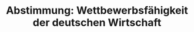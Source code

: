 ---
abstimmung:
  abstimmung: 4
  bundestagssitzung: 127
  datum: 14. November 2019
  legislaturperiode: 19
categories:
- Todo
data:
- title: Abstimmungsergebnis 20191114_4-data.pdf
  url: /res/2021-btw/abstimmungsergebnisse/20191114_4-data.pdf
- title: Abstimmungsergebnis 20191114_4_xls-data.xlsx
  url: /res/2021-btw/abstimmungsergebnisse/20191114_4_xls-data.xlsx
- title: Abstimmungsergebnis 20191114_4_xls-data.csv
  url: /res/2021-btw/abstimmungsergebnisse/csv/20191114_4_xls-data.csv
ergebnis:
  AfD:
    enthaltung: 0
    gesamt: 91
    ja: 0
    nein: 84
    nichtabgegeben: 7
    ungueltig: 0
  Bündnis 90/Die Grünen:
    enthaltung: 1
    gesamt: 67
    ja: 56
    nein: 0
    nichtabgegeben: 10
    ungueltig: 0
  Die Linke:
    enthaltung: 0
    gesamt: 69
    ja: 64
    nein: 0
    nichtabgegeben: 5
    ungueltig: 0
  FDP:
    enthaltung: 0
    gesamt: 80
    ja: 0
    nein: 71
    nichtabgegeben: 9
    ungueltig: 0
  cdu/csu:
    enthaltung: 0
    gesamt: 246
    ja: 232
    nein: 0
    nichtabgegeben: 14
    ungueltig: 0
  file: 20191114_4_xls-data.xlsx
  fraktionslos:
    enthaltung: 0
    gesamt: 4
    ja: 1
    nein: 0
    nichtabgegeben: 3
    ungueltig: 0
  spd:
    enthaltung: 0
    gesamt: 152
    ja: 139
    nein: 0
    nichtabgegeben: 13
    ungueltig: 0
layout: abstimmung
links:
- title: Link zu bundestag.de
  url: https://www.bundestag.de/parlament/plenum/abstimmung/abstimmung?id=635
preview: 'Deutscher Bundestag


  127. Sitzung des Deutschen Bundestages

  am Donnerstag, 14. November 2019


  Endgültiges Ergebnis der Namentlichen Abstimmung Nr. 4


  Beschlussempfehlung des Finanzausschusses (7. Ausschuss)

  zu dem Antrag der Abgeordneten Christian Dürr, Grigorios Aggelidis, Renata Alt,
  weiterer

  Abgeordneter und der Fraktion der FDP

  Erhalt und Verbesserung der Wettbewerbsfähigkeit der deutschen Wirtschaft durch
  eine

  moderne Unternehmensbesteuerung

  Drs. 19/7898 und 19/14304'
tags:
- Todo
title: 'Abstimmung: Wettbewerbsfähigkeit der deutschen Wirtschaft'
---